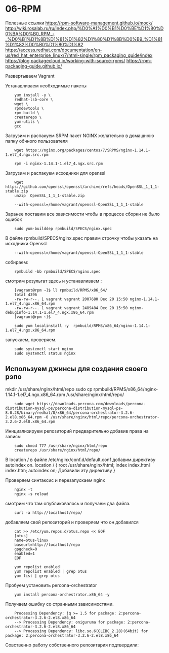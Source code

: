 # 06-RPM


Полезные ссылки
https://rpm-software-management.github.io/mock/
http://wiki.rosalab.ru/ru/index.php/%D0%A1%D0%B1%D0%BE%D1%80%D0%BA%D0%B0_RPM_-_%D0%B1%D1%8B%D1%81%D1%82%D1%80%D1%8B%D0%B9_%D1%81%D1%82%D0%B0%D1%80%D1%82
https://access.redhat.com/documentation/en-us/red_hat_enterprise_linux/7/html-single/rpm_packaging_guide/index
https://blog.packagecloud.io/working-with-source-rpms/
https://rpm-packaging-guide.github.io/



Развертываем Vagrant

Устанавливаем необходимые пакеты

        yum install -y \
        redhat-lsb-core \
        wget \
        rpmdevtools \
        rpm-build \
        createrepo \
        yum-utils \
        gcc

Загрузим и распакуем SRPM пакет NGINX желательно в домашнюю папку обчного пользователя

        wget https://nginx.org/packages/centos/7/SRPMS/nginx-1.14.1-1.el7_4.ngx.src.rpm

        rpm -i nginx-1.14.1-1.el7_4.ngx.src.rpm

Загрузим и распакуем исходники для openssl

        wget https://github.com/openssl/openssl/archive/refs/heads/OpenSSL_1_1_1-stable.zip
        unzip  OpenSSL_1_1_1-stable.zip

        --with-openssl=/home/vagrant/openssl-OpenSSL_1_1_1-stable


Заранее поставим все зависимости чтобы в процессе сборки не было ошибок

        sudo yum-builddep rpmbuild/SPECS/nginx.spec

В файле rpmbuild/SPECS/nginx.spec правим строчку чтобы указать на исходники Openssl 

        --with-openssl=/home/vagrant/openssl-OpenSSL_1_1_1-stable

собираем:

        rpmbuild -bb rpmbuild/SPECS/nginx.spec

смотрим результат здесь  и устанавливаем :

        [vagrant@rpm ~]$ ll rpmbuild/RPMS/x86_64/
        total 4396
        -rw-rw-r--. 1 vagrant vagrant 2007680 Dec 20 15:50 nginx-1.14.1-1.el7_4.ngx.x86_64.rpm
        -rw-rw-r--. 1 vagrant vagrant 2489484 Dec 20 15:50 nginx-debuginfo-1.14.1-1.el7_4.ngx.x86_64.rpm
        [vagrant@rpm ~]$
        
        sudo yum localinstall -y  rpmbuild/RPMS/x86_64/nginx-1.14.1-1.el7_4.ngx.x86_64.rpm

запускаем, проверяем. 

        sudo systemctl start nginx
        sudo systemctl status nginx

## Используем джинсы для создания своего рэпо 

mkdir /usr/share/nginx/html/repo
sudo cp  rpmbuild/RPMS/x86_64/nginx-1.14.1-1.el7_4.ngx.x86_64.rpm /usr/share/nginx/html/repo/

        sudo wget https://downloads.percona.com/downloads/percona-distribution-mysql-ps/percona-distribution-mysql-ps-8.0.28/binary/redhat/8/x86_64/percona-orchestrator-3.2.6-2.el8.x86_64.rpm -O /usr/share/nginx/html/repo/percona-orchestrator-3.2.6-2.el8.x86_64.rpm

Инициализируем репозиторий предварительно добавив права на запись:

        sudo chmod 777 /usr/share/nginx/html/repo
        createrepo /usr/share/nginx/html/repo/

В location / в файле /etc/nginx/conf.d/default.conf добавим директиву autoindex on.
        location / {
        root /usr/share/nginx/html;
        index index.html index.htm;
        autoindex on; Добавили эту директиву
        }

Проверяем синтаксис и перезапускаем nginx

        nginx -t
        nginx -s reload

смотрим что там опубликовалось и получаем два файла. 

        curl -a http://localhost/repo/

добавляем свой репозиторий и проверяем что он добавился

        cat >> /etc/yum.repos.d/otus.repo << EOF
        [otus]
        name=otus-linux
        baseurl=http://localhost/repo
        gpgcheck=0
        enabled=1
        EOF
        
        yum repolist enabled
        yum repolist enabled | grep otus
        yum list | grep otus

Пробуем установить percona-orchestrator

        yum install percona-orchestrator.x86_64 -y

Получаем ошибку со странными зависимостями.

        Processing Dependency: jq >= 1.5 for package: 2:percona-orchestrator-3.2.6-2.el8.x86_64
        --> Processing Dependency: oniguruma for package: 2:percona-orchestrator-3.2.6-2.el8.x86_64
        --> Processing Dependency: libc.so.6(GLIBC_2.28)(64bit) for package: 2:percona-orchestrator-3.2.6-2.el8.x86_64

Совственно работу собственного репозитария подтвердили:



